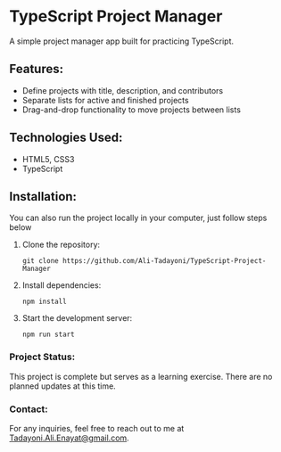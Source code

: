 # TypeScript Project Manager

A simple project manager app built for practicing TypeScript.

## Features:

- Define projects with title, description, and contributors
- Separate lists for active and finished projects
- Drag-and-drop functionality to move projects between lists

## Technologies Used:

- HTML5, CSS3
- TypeScript

## Installation:

You can also run the project locally in your computer, just follow steps below

1. Clone the repository:

   ```
   git clone https://github.com/Ali-Tadayoni/TypeScript-Project-Manager
   ```

2. Install dependencies:

   ```
   npm install
   ```

3. Start the development server:
   ```
   npm run start
   ```

### Project Status:

This project is complete but serves as a learning exercise. There are no planned updates at this time.

### Contact:

For any inquiries, feel free to reach out to me at [Tadayoni.Ali.Enayat@gmail.com](mailto:Tadayoni.Ali.Enayat@gmail.com).
